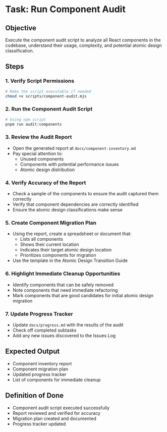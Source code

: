 # Task: Run Component Audit

## Objective
Execute the component audit script to analyze all React components in the codebase, understand their usage, complexity, and potential atomic design classification.

## Steps

### 1. Verify Script Permissions
```bash
# Make the script executable if needed
chmod +x scripts/component-audit.mjs
```

### 2. Run the Component Audit Script
```bash
# Using npm script
pnpm run audit:components
```

### 3. Review the Audit Report
- Open the generated report at `docs/component-inventory.md`
- Pay special attention to:
  - Unused components
  - Components with potential performance issues
  - Atomic design distribution

### 4. Verify Accuracy of the Report
- Check a sample of the components to ensure the audit captured them correctly
- Verify that component dependencies are correctly identified
- Ensure the atomic design classifications make sense

### 5. Create Component Migration Plan
- Using the report, create a spreadsheet or document that:
  - Lists all components
  - Shows their current location
  - Indicates their target atomic design location
  - Prioritizes components for migration
- Use the template in the Atomic Design Transition Guide

### 6. Highlight Immediate Cleanup Opportunities
- Identify components that can be safely removed
- Note components that need immediate refactoring
- Mark components that are good candidates for initial atomic design migration

### 7. Update Progress Tracker
- Update `docs/progress.md` with the results of the audit
- Check off completed subtasks
- Add any new issues discovered to the Issues Log

## Expected Output
- Component inventory report
- Component migration plan
- Updated progress tracker
- List of components for immediate cleanup

## Definition of Done
- Component audit script executed successfully
- Report reviewed and verified for accuracy
- Migration plan created and documented
- Progress tracker updated 